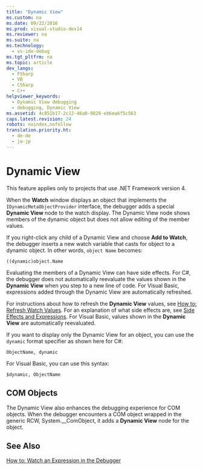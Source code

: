 ```yaml
---
title: "Dynamic View"
ms.custom: na
ms.date: 09/22/2016
ms.prod: visual-studio-dev14
ms.reviewer: na
ms.suite: na
ms.technology: 
  - vs-ide-debug
ms.tgt_pltfrm: na
ms.topic: article
dev_langs: 
  - FSharp
  - VB
  - CSharp
  - C++
helpviewer_keywords: 
  - Dynamic View debugging
  - debugging, Dynamic View
ms.assetid: 4c851b17-2c12-46a0-9828-eb6ea6f5c563
caps.latest.revision: 24
robots: noindex,nofollow
translation.priority.ht: 
  - de-de
  - ja-jp
---
```

# Dynamic View
This feature applies only to projects that use .NET Framework version 4.  
  
 When the **Watch** window displays an object that implements the `IDynamicMetaObjectProvider` interface, the debugger adds a special **Dynamic View** node to the watch display. The Dynamic View node shows members of the dynamic object but does not allow editing of the member values.  
  
 If you right-click any child of a Dynamic View and choose **Add to Watch**, the debugger inserts a new watch variable that casts for object to a dynamic object. In other words, `object Name` becomes:  
  
```  
((dynamic)object.Name  
```  
  
 Evaluating the members of a Dynamic View can have side effects. For C#, the debugger does not automatically reevaluate the values shown in the **Dynamic View** when you step to a new line of code. For Visual Basic, expressions added through the Dynamic View are automatically refreshed.  
  
 For instructions about how to refresh the **Dynamic View** values, see [How to: Refresh Watch Values](../vs140/refresh-watch-values.md). For an explanation of what side effects are, see [Side Effects and Expressions](../vs140/side-effects-and-expressions.md). For Visual Basic, values shown in the **Dynamic View** are automatically reevaluated.  
  
 If you want to display only the Dynamic View for an object, you can use the `dynamic` format specifier as shown here for C#:  
  
```  
ObjectName, dynamic  
```  
  
 For Visual Basic, you can use this syntax:  
  
```  
$dynamic, ObjectName  
```  
  
## COM Objects  
 The Dynamic View also enhances the debugging experience for COM objects. When the debugger encounters a COM object wrapped in the generic RCW, System.__ComObject, it adds a **Dynamic View** node for the object.  
  
## See Also  
 [How to: Watch an Expression in the Debugger](../vs140/watch-and-quickwatch-windows.md)